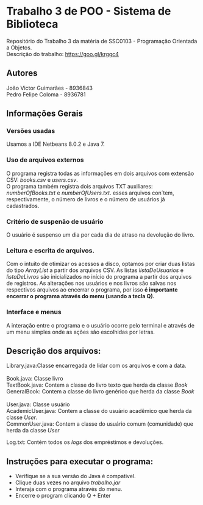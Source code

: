 # Trabalho 3 de POO - Sistema de Biblioteca
Repositório do Trabalho 3 da matéria de SSC0103 - Programação Orientada a Objetos.<br />
Descrição do trabalho: https://goo.gl/krggc4<br />

## Autores
João Victor Guimarães - 8936843<br />
Pedro Felipe Coloma - 8936781<br />

## Informações Gerais
### Versões usadas
Usamos a IDE Netbeans 8.0.2 e Java 7.

### Uso de arquivos externos
O programa registra todas as informações em dois arquivos com extensão CSV: *books.csv* e *users.csv*.<br />
O programa também registra dois arquivos TXT auxiliares: *numberOfBooks.txt* e *numberOfUsers.txt*. esses arquivos con´tem, respectivamente, o número de livros e o número de usuários já cadastrados.<br />

### Critério de suspenão de usuário
O usuário é suspenso um dia por cada dia de atraso na devolução do livro.

### Leitura e escrita de arquivos.
Com o intuito de otimizar os acessos a disco, optamos por criar duas listas do tipo *ArrayList* a partir dos arquivos CSV.
As listas *listaDeUsuarios* e *listaDeLivros* são inicializados no início do programa a partir dos arquivos de registros. As alterações nos usuários e nos livros são salvas nos respectivos arquivos ao encerrar o programa, por isso <b>é importante encerrar o programa através do menu (usando a tecla Q).</b>

### Interface e menus
A interação entre o programa e o usuário ocorre pelo terminal e através de um menu simples onde as ações são escolhidas por letras. <br />

## Descrição dos arquivos:<br />
Library.java:Classe encarregada de lidar com os arquivos e com a data.<br />
<br />
Book.java: Classe livro<br /> 
TextBook.java: Contem a classe do livro texto que herda da classe *Book*<br />
GeneralBook: Contem a classe do livro genérico que herda da classe *Book*<br />
<br />
User.java: Classe usuário <br />
AcademicUser.java: Contem a classe do usuário acadêmico que herda da classe *User*.<br />
CommonUser.java: Contem a classe do usuário comum (comunidade) que herda da classe *User*<br />

Log.txt: Contém todos os *logs* dos empréstimos e devoluções.<br />

## Instruções para executar o programa:<br />
- Verifique se a sua versão do Java é compativel.
- Clique duas vezes no arquivo *trabalho.jar*
- Interaja com o programa através do menu.
- Encerre o program clicando Q + Enter

